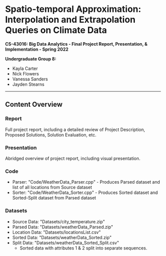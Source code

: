 # Spatio-temporal Approximation: Interpolation and Extrapolation Queries on Climate Data #
**CS-43016: Big Data Analytics - Final Project Report, Presentation, & Implementation - Spring 2022**

**Undergraduate Group 8:**
 * Kayla Carter
 * Nick Flowers
 * Vanessa Sanders
 * Jayden Stearns

_____

## Content Overview ##

### Report ###
Full project report, including a detailed review of Project Description, Proposed Solutions, Solution Evaluation, etc.

### Presentation ###
Abridged overview of project report, including visual presentation.

### Code ###
 * Parser: "Code/WeatherData_Parser.cpp" - Produces Parsed dataset and list of all locations from Source dataset
 * Sorter: "Code/WeatherData_Sorter.cpp" - Produces Sorted dataset and Sorted-Split dataset from Parsed dataset

### Datasets ###
 * Source Data: "Datasets/city_temperature.zip"
 * Parsed Data: "Datasets/weatherData_Parsed.zip"
 * Location Data: "Datasets/locationsList.csv"
 * Sorted Data: "Datasets/weatherData_Sorted.zip"
 * Split Data: "Datasets/weatherData_Sorted_Split.csv"
    * Sorted data with attributes 1 & 2 split into separate sequences.
